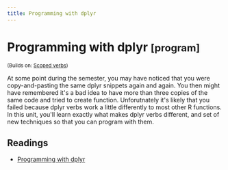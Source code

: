 ```yaml
---
title: Programming with dplyr
---
```


<!-- Generated automatically from manip-programming.yml. Do not edit by hand -->

# Programming with dplyr <small class='program'>[program]</small>
<small>(Builds on: [Scoped verbs](manip-scoped.md))</small>

At some point during the semester, you may have noticed that you were
copy-and-pasting the same dplyr snippets again and again. You then might
have remembered it's a bad idea to have more than three copies of the same
code and tried to create function. Unforutnately it's likely that you failed
because dplyr verbs work a little differently to most other R functions.
In this unit, you'll learn exactly what makes dplyr verbs different,
and set of new techniques so that you can program with them.

## Readings

  * [Programming with dplyr](http://dplyr.tidyverse.org/articles/programming.html)


